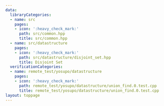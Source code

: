 ```yaml
---
data:
  libraryCategories:
  - name: src
    pages:
    - icon: ':heavy_check_mark:'
      path: src/common.hpp
      title: src/common.hpp
  - name: src/datastructure
    pages:
    - icon: ':heavy_check_mark:'
      path: src/datastructure/disjoint_set.hpp
      title: Disjoint Set
  verificationCategories:
  - name: remote_test/yosupo/datastructure
    pages:
    - icon: ':heavy_check_mark:'
      path: remote_test/yosupo/datastructure/union_find.0.test.cpp
      title: remote_test/yosupo/datastructure/union_find.0.test.cpp
layout: toppage
---
```

